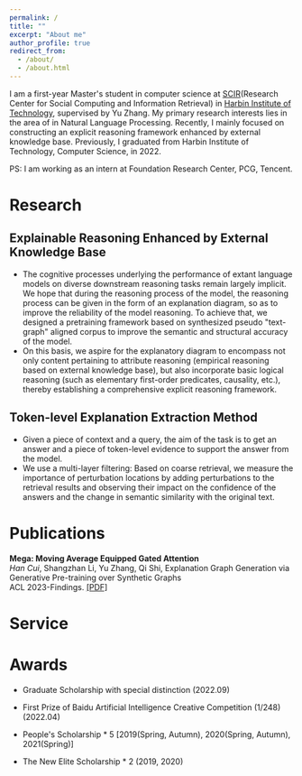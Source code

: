 ```yaml
---
permalink: /
title: ""
excerpt: "About me"
author_profile: true
redirect_from: 
  - /about/
  - /about.html
---
```


<!-- ## About Me -->
I am a first-year Master's student in computer science at [SCIR](http://ir.hit.edu.cn/)(Research Center for Social Computing and Information Retrieval) in [Harbin Institute of Technology](http://www.hit.edu.cn/), supervised by Yu Zhang. My primary research interests lies in the area of in Natural Language Processing. Recently, I mainly focused on constructing an explicit reasoning framework enhanced by external knowledge base. Previously, I graduated from Harbin Institute of Technology, Computer Science, in 2022.

PS: I am working as an intern at Foundation Research Center, PCG, Tencent.



# Research
        
## Explainable Reasoning Enhanced by External Knowledge Base

* The cognitive processes underlying the performance of extant language models on diverse downstream reasoning tasks remain largely implicit. We hope that during the reasoning process of the model, the reasoning process can be given in the form of an explanation diagram, so as to improve the reliability of the model reasoning. To achieve that, we designed a pretraining framework based on synthesized pseudo "text-graph" aligned corpus to improve the semantic and structural accuracy of the model.
* On this basis, we aspire for the explanatory diagram to encompass not only content pertaining to attribute reasoning (empirical reasoning based on external knowledge base), but also incorporate basic logical reasoning (such as elementary first-order predicates, causality, etc.), thereby establishing a comprehensive explicit reasoning framework.


## Token-level Explanation Extraction Method
* Given a piece of context and a query, the aim of the task is to get an answer and a piece of token-level evidence to support the answer from the model.
* We use a multi-layer filtering: Based on coarse retrieval, we measure the importance of perturbation locations by adding perturbations to the retrieval results and observing their impact on the confidence of the answers and the change in semantic similarity with the original text.

# Publications


**Mega: Moving Average Equipped Gated Attention**  
*Han Cui*, Shangzhan Li, Yu Zhang, Qi Shi, Explanation Graph Generation via Generative Pre-training over Synthetic Graphs  
ACL 2023-Findings. [[PDF]](https://aclanthology.org/2023.findings-acl.629.pdf)



# Service


# Awards
* Graduate Scholarship with special distinction (2022.09)
* First Prize of Baidu Artificial Intelligence Creative Competition (1/248)  (2022.04)

* People's Scholarship * 5 [2019(Spring, Autumn), 2020(Spring, Autumn), 2021(Spring)]
* The New Elite Scholarship * 2 (2019, 2020)
